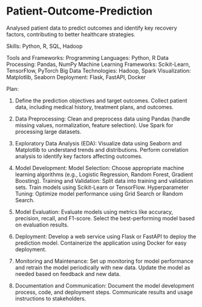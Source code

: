# Patient-Outcome-Prediction
Analysed patient data to predict outcomes and identify key recovery factors, contributing to better healthcare strategies.

Skills: Python, R, SQL, Hadoop

Tools and Frameworks:
Programming Languages: Python, R
Data Processing: Pandas, NumPy
Machine Learning Frameworks: Scikit-Learn, TensorFlow, PyTorch
Big Data Technologies: Hadoop, Spark
Visualization: Matplotlib, Seaborn
Deployment: Flask, FastAPI, Docker

Plan:
1. Define the prediction objectives and target outcomes.
Collect patient data, including medical history, treatment plans, and outcomes.

2. Data Preprocessing:
Clean and preprocess data using Pandas (handle missing values, normalization, feature selection).
Use Spark for processing large datasets.

3. Exploratory Data Analysis (EDA):
Visualize data using Seaborn and Matplotlib to understand trends and distributions.
Perform correlation analysis to identify key factors affecting outcomes.

4. Model Development:
Model Selection: Choose appropriate machine learning algorithms (e.g., Logistic Regression, Random Forest, Gradient Boosting).
Training and Validation: Split data into training and validation sets. Train models using Scikit-Learn or TensorFlow.
Hyperparameter Tuning: Optimize model performance using Grid Search or Random Search.

5. Model Evaluation:
Evaluate models using metrics like accuracy, precision, recall, and F1-score.
Select the best-performing model based on evaluation results.

6. Deployment:
Develop a web service using Flask or FastAPI to deploy the prediction model.
Containerize the application using Docker for easy deployment.

7. Monitoring and Maintenance:
Set up monitoring for model performance and retrain the model periodically with new data.
Update the model as needed based on feedback and new data.

8. Documentation and Communication:
Document the model development process, code, and deployment steps.
Communicate results and usage instructions to stakeholders.
